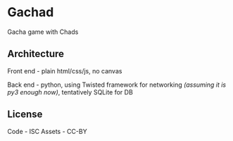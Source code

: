 # Gachad
Gacha game with Chads

## Architecture
Front end - plain html/css/js, no canvas

Back end - python, using Twisted framework for networking *(assuming it is py3 enough now)*, tentatively SQLite for DB

## License
Code - ISC
Assets - CC-BY
